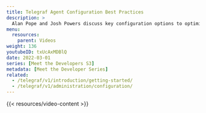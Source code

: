 ```yaml
---
title: Telegraf Agent Configuration Best Practices
description: >
  Alan Pope and Josh Powers discuss key configuration options to optimize data ingest for Telegraf plugins.
menu:
  resources:
    parent: Videos
weight: 136
youtubeID: txUcAxMDBlQ
date: 2022-03-01
series: [Meet the Developers S3]
metadata: [Meet the Developer Series]
related: 
  - /telegraf/v1/introduction/getting-started/
  - /telegraf/v1/administration/configuration/
---
```


{{< resources/video-content >}}

